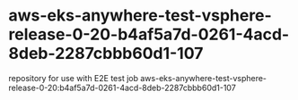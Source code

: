 # aws-eks-anywhere-test-vsphere-release-0-20-b4af5a7d-0261-4acd-8deb-2287cbbb60d1-107
repository for use with E2E test job aws-eks-anywhere-test-vsphere-release-0-20:b4af5a7d-0261-4acd-8deb-2287cbbb60d1-107
